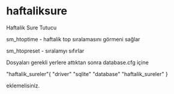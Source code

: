 # haftaliksure
Haftalik Sure Tutucu

sm_htoptime - haftalik top sıralamasını görmeni sağlar

sm_htopreset - sıralamyı sıfırlar

Dosyaları gerekli yerlere attıktan sonra database.cfg içine 

  "haftalik_sureler"{
  	"driver" "sqlite"
    "database" "haftalik_sureler"
  }
  
  eklemelisiniz.
